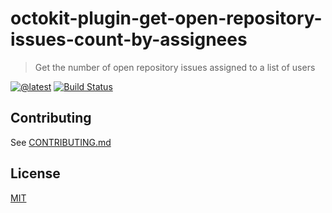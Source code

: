 # octokit-plugin-get-open-repository-issues-count-by-assignees

> Get the number of open repository issues assigned to a list of users

[![@latest](https://img.shields.io/npm/v/octokit-plugin-get-open-repository-issues-count-by-assignees.svg)](https://www.npmjs.com/package/octokit-plugin-get-open-repository-issues-count-by-assignees)
[![Build Status](https://github.com/gr2m/octokit-plugin-get-open-repository-issues-count-by-assignees/workflows/Test/badge.svg)](https://github.com/gr2m/octokit-plugin-get-open-repository-issues-count-by-assignees/actions?query=workflow%3ATest+branch%3Amain)

## Contributing

See [CONTRIBUTING.md](CONTRIBUTING.md)

## License

[MIT](LICENSE)
